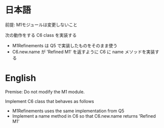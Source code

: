 # 日本語

前提: M1モジュールは変更しないこと

次の動作をする C6 class を実装する
- M1Refinements は Q5 で実装したものをそのまま使う
- C6.new.name が 'Refined M1' を返すように C6 に name メソッドを実装する

# English

Premise: Do not modify the M1 module.

Implement C6 class that behaves as follows
- M1Refinements uses the same implementation from Q5
- Implement a name method in C6 so that C6.new.name returns 'Refined M1'

